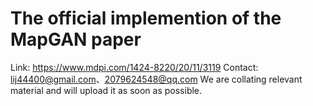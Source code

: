 # The official implemention of the MapGAN paper
Link: https://www.mdpi.com/1424-8220/20/11/3119
Contact: lij44400@gmail.com、2079624548@qq.com
We are collating relevant material and will upload it as soon as possible.
